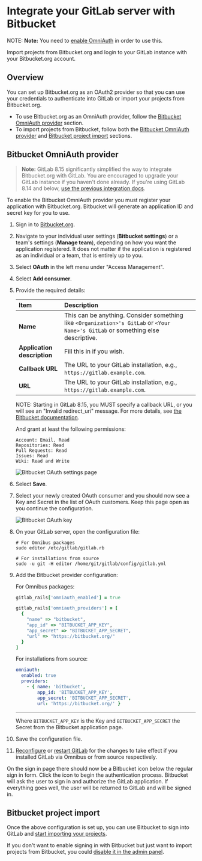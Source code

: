 # Integrate your GitLab server with Bitbucket

NOTE: **Note:**
You need to [enable OmniAuth](omniauth.md) in order to use this.

Import projects from Bitbucket.org and login to your GitLab instance with your
Bitbucket.org account.

## Overview

You can set up Bitbucket.org as an OAuth2 provider so that you can use your
credentials to authenticate into GitLab or import your projects from
Bitbucket.org.

- To use Bitbucket.org as an OmniAuth provider, follow the [Bitbucket OmniAuth
  provider](#bitbucket-omniauth-provider) section.
- To import projects from Bitbucket, follow both the
  [Bitbucket OmniAuth provider](#bitbucket-omniauth-provider) and
  [Bitbucket project import](#bitbucket-project-import) sections.

## Bitbucket OmniAuth provider

> **Note:**
GitLab 8.15 significantly simplified the way to integrate Bitbucket.org with
GitLab. You are encouraged to upgrade your GitLab instance if you haven't done
already. If you're using GitLab 8.14 and below, [use the previous integration
docs][bb-old].

To enable the Bitbucket OmniAuth provider you must register your application
with Bitbucket.org. Bitbucket will generate an application ID and secret key for
you to use.

1.  Sign in to [Bitbucket.org](https://bitbucket.org).
1.  Navigate to your individual user settings (**Bitbucket settings**) or a team's
    settings (**Manage team**), depending on how you want the application registered.
    It does not matter if the application is registered as an individual or a
    team, that is entirely up to you.
1.  Select **OAuth** in the left menu under "Access Management".
1.  Select **Add consumer**.
1.  Provide the required details:

    | Item | Description |
    | :--- | :---------- |
    | **Name** | This can be anything. Consider something like `<Organization>'s GitLab` or `<Your Name>'s GitLab` or something else descriptive. |
    | **Application description** | Fill this in if you wish. |
    | **Callback URL** | The URL to your GitLab installation, e.g., `https://gitlab.example.com`. |
    | **URL** | The URL to your GitLab installation, e.g., `https://gitlab.example.com`. |

    NOTE: Starting in GitLab 8.15, you MUST specify a callback URL, or you will
    see an "Invalid redirect_uri" message. For more details, see [the
    Bitbucket documentation](https://confluence.atlassian.com/bitbucket/oauth-faq-338365710.html).

    And grant at least the following permissions:

    ```
    Account: Email, Read
    Repositories: Read
    Pull Requests: Read
    Issues: Read
    Wiki: Read and Write
    ```

    ![Bitbucket OAuth settings page](img/bitbucket_oauth_settings_page.png)

1.  Select **Save**.
1.  Select your newly created OAuth consumer and you should now see a Key and
    Secret in the list of OAuth customers. Keep this page open as you continue
    the configuration.

      ![Bitbucket OAuth key](img/bitbucket_oauth_keys.png)

1.  On your GitLab server, open the configuration file:

    ```
    # For Omnibus packages
    sudo editor /etc/gitlab/gitlab.rb

    # For installations from source
    sudo -u git -H editor /home/git/gitlab/config/gitlab.yml
    ```

1.  Add the Bitbucket provider configuration:

    For Omnibus packages:

    ```ruby
    gitlab_rails['omniauth_enabled'] = true

    gitlab_rails['omniauth_providers'] = [
      {
        "name" => "bitbucket",
        "app_id" => "BITBUCKET_APP_KEY",
        "app_secret" => "BITBUCKET_APP_SECRET",
        "url" => "https://bitbucket.org/"
      }
    ]
    ```

    For installations from source:

    ```yaml
    omniauth:
      enabled: true
      providers:
        - { name: 'bitbucket',
            app_id: 'BITBUCKET_APP_KEY',
            app_secret: 'BITBUCKET_APP_SECRET',
            url: 'https://bitbucket.org/' }
    ```

    ---

    Where `BITBUCKET_APP_KEY` is the Key and `BITBUCKET_APP_SECRET` the Secret
    from the Bitbucket application page.

1.  Save the configuration file.
1.  [Reconfigure][] or [restart GitLab][] for the changes to take effect if you
    installed GitLab via Omnibus or from source respectively.

On the sign in page there should now be a Bitbucket icon below the regular sign
in form. Click the icon to begin the authentication process. Bitbucket will ask
the user to sign in and authorize the GitLab application. If everything goes
well, the user will be returned to GitLab and will be signed in.

## Bitbucket project import

Once the above configuration is set up, you can use Bitbucket to sign into
GitLab and [start importing your projects][bb-import].

If you don't want to enable signing in with Bitbucket but just want to import
projects from Bitbucket, you could [disable it in the admin panel](omniauth.md#enable-or-disable-sign-in-with-an-omniauth-provider-without-disabling-import-sources).

[init-oauth]: omniauth.md#initial-omniauth-configuration
[bb-import]: ../workflow/importing/import_projects_from_bitbucket.md
[bb-old]: https://gitlab.com/gitlab-org/gitlab-ce/blob/8-14-stable/doc/integration/bitbucket.md
[bitbucket-docs]: https://confluence.atlassian.com/bitbucket/use-the-ssh-protocol-with-bitbucket-cloud-221449711.html#UsetheSSHprotocolwithBitbucketCloud-KnownhostorBitbucket%27spublickeyfingerprints
[reconfigure]: ../administration/restart_gitlab.md#omnibus-gitlab-reconfigure
[restart GitLab]: ../administration/restart_gitlab.md#installations-from-source
